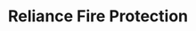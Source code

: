 ---
title: "Reliance Fire Protection"
url: /birmingham/reliance-fire-protection/
shop: Eisenwaren
---